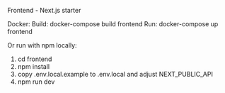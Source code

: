 Frontend - Next.js starter

Docker:
Build: docker-compose build frontend
Run: docker-compose up frontend

Or run with npm locally:
1. cd frontend
2. npm install
3. copy .env.local.example to .env.local and adjust NEXT_PUBLIC_API
4. npm run dev
